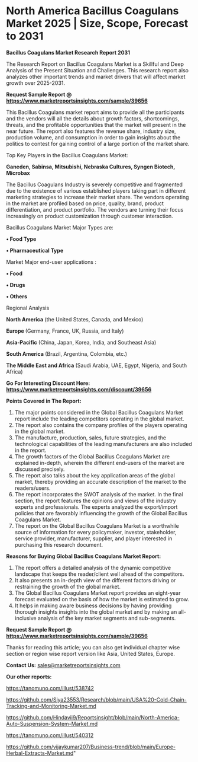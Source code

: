 # North America Bacillus Coagulans Market 2025 | Size, Scope, Forecast to 2031

<strong>Bacillus Coagulans Market Research Report 2031</strong>

The Research Report on Bacillus Coagulans Market is a Skillful and Deep Analysis of the Present Situation and Challenges. This research report also analyzes other important trends and market drivers that will affect market growth over 2025-2031.

<strong>Request Sample Report @ <a href=https://www.marketreportsinsights.com/sample/39656>https://www.marketreportsinsights.com/sample/39656</a></strong>

This Bacillus Coagulans market report aims to provide all the participants and the vendors will all the details about growth factors, shortcomings, threats, and the profitable opportunities that the market will present in the near future. The report also features the revenue share, industry size, production volume, and consumption in order to gain insights about the politics to contest for gaining control of a large portion of the market share.

Top Key Players in the Bacillus Coagulans Market:

<strong>Ganeden, Sabinsa, Mitsubishi, Nebraska Cultures, Syngen Biotech, Microbax</strong>

The Bacillus Coagulans Industry is severely competitive and fragmented due to the existence of various established players taking part in different marketing strategies to increase their market share. The vendors operating in the market are profiled based on price, quality, brand, product differentiation, and product portfolio. The vendors are turning their focus increasingly on product customization through customer interaction.

Bacillus Coagulans Market Major Types are:

<strong>•  Food Type

•  Pharmaceutical Type</strong>

Market Major end-user applications :

<strong>•  Food

•  Drugs

•  Others</strong>

Regional Analysis

</u><strong><b>North America</b></strong> (the United States, Canada, and Mexico)

<strong><b>Europe </b></strong>(Germany, France, UK, Russia, and Italy)

<strong><b>Asia-Pacific</b></strong> (China, Japan, Korea, India, and Southeast Asia)

<strong><b>South America</b></strong> (Brazil, Argentina, Colombia, etc.)

<strong><b>The Middle East and Africa</b></strong> (Saudi Arabia, UAE, Egypt, Nigeria, and South Africa)

<strong>Go For Interesting Discount Here: <a href=https://www.marketreportsinsights.com/discount/39656>https://www.marketreportsinsights.com/discount/39656</a></strong>

<strong>Points Covered in The Report:</strong>
<ol>
  <li>The major points considered in the Global Bacillus Coagulans Market report include the leading competitors operating in the global market.</li>
  <li>The report also contains the company profiles of the players operating in the global market.</li>
  <li>The manufacture, production, sales, future strategies, and the technological capabilities of the leading manufacturers are also included in the report.</li>
  <li>The growth factors of the Global Bacillus Coagulans Market are explained in-depth, wherein the different end-users of the market are discussed precisely.</li>
  <li>The report also talks about the key application areas of the global market, thereby providing an accurate description of the market to the readers/users.</li>
  <li>The report incorporates the SWOT analysis of the market. In the final section, the report features the opinions and views of the industry experts and professionals. The experts analyzed the export/import policies that are favorably influencing the growth of the Global Bacillus Coagulans Market.</li>
  <li>The report on the Global Bacillus Coagulans Market is a worthwhile source of information for every policymaker, investor, stakeholder, service provider, manufacturer, supplier, and player interested in purchasing this research document.</li>
</ol>
<strong>Reasons for Buying Global Bacillus Coagulans Market Report:</strong>

<ol>
  <li>The report offers a detailed analysis of the dynamic competitive landscape that keeps the reader/client well ahead of the competitors.</li>
  <li>It also presents an in-depth view of the different factors driving or restraining the growth of the global market.</li>
  <li>The Global Bacillus Coagulans Market report provides an eight-year forecast evaluated on the basis of how the market is estimated to grow.</li>
  <li>It helps in making aware business decisions by having providing thorough insights insights into the global market and by making an all-inclusive analysis of the key market segments and sub-segments.</li>
</ol>
<strong>Request Sample Report @ <a href=https://www.marketreportsinsights.com/sample/39656>https://www.marketreportsinsights.com/sample/39656</a></strong>


Thanks for reading this article; you can also get individual chapter wise section or region wise report version like Asia, United States, Europe.

<strong>Contact Us:</strong>
sales@marketreportsinsights.com

<strong>Our other reports:</strong>

<a href=https://tanomuno.com/illust/538742>https://tanomuno.com/illust/538742</a>

<a href=https://github.com/Siya23553/Research/blob/main/USA%20-Cold-Chain-Tracking-and-Monitoring-Market.md>https://github.com/Siya23553/Research/blob/main/USA%20-Cold-Chain-Tracking-and-Monitoring-Market.md</a>

<a href=https://github.com/Hindavii9/Reportsinsight/blob/main/North-America-Auto-Suspension-System-Market.md>https://github.com/Hindavii9/Reportsinsight/blob/main/North-America-Auto-Suspension-System-Market.md</a>

<a href=https://tanomuno.com/illust/540312>https://tanomuno.com/illust/540312</a>

<a href=https://github.com/vijaykumar207/Business-trend/blob/main/Europe-Herbal-Extracts-Market.md>https://github.com/vijaykumar207/Business-trend/blob/main/Europe-Herbal-Extracts-Market.md</a>"
